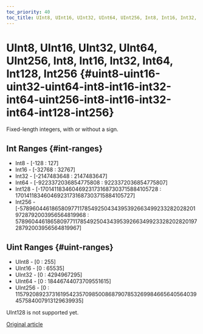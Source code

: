 ```yaml
---
toc_priority: 40
toc_title: UInt8, UInt16, UInt32, UInt64, UInt256, Int8, Int16, Int32, Int64, Int128, Int256
---
```


# UInt8, UInt16, UInt32, UInt64, UInt256, Int8, Int16, Int32, Int64, Int128, Int256 {#uint8-uint16-uint32-uint64-int8-int16-int32-int64-uint256-int8-int16-int32-int64-int128-int256}

Fixed-length integers, with or without a sign.

## Int Ranges {#int-ranges}

-   Int8 - \[-128 : 127\]
-   Int16 - \[-32768 : 32767\]
-   Int32 - \[-2147483648 : 2147483647\]
-   Int64 - \[-9223372036854775808 : 9223372036854775807\]
-   Int128 - \[-170141183460469231731687303715884105728 : 170141183460469231731687303715884105727\]
-   Int256 - \[-57896044618658097711785492504343953926634992332820282019728792003956564819968 : 57896044618658097711785492504343953926634992332820282019728792003956564819967\]

## Uint Ranges {#uint-ranges}

-   UInt8 - \[0 : 255\]
-   UInt16 - \[0 : 65535\]
-   UInt32 - \[0 : 4294967295\]
-   UInt64 - \[0 : 18446744073709551615\]
-   UInt256 - \[0 : 115792089237316195423570985008687907853269984665640564039457584007913129639935\]

UInt128 is not supported yet.

[Original article](https://clickhouse.tech/docs/en/data_types/int_uint/) <!--hide-->
